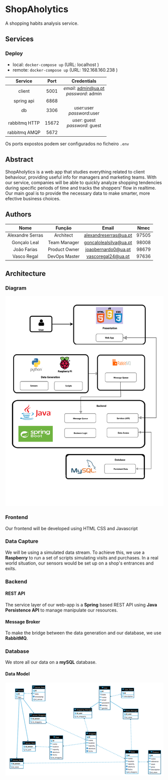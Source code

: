 # ShopAholytics
A shopping habits analysis service.


## Services

### Deploy

  - local: ```docker-compose up``` (URL: localhost )
  - remote: ```docker-compose up``` (URL: 192.168.160.238 )

| Service | Port | Credentials |
| :---: | :---: | :---: |
| client | 5001 | *email*: admin@ua.pt<br /> *password*: admin |
| spring api | 6868 | |
| db | 3306 | *user*:user<br /> *password*:user |
| rabbitmq HTTP | 15672 | *user*: guest<br /> *password*: guest |
| rabbitmq AMQP | 5672 | | 

Os ports expostos podem ser configurados no ficheiro ```.env```


## Abstract

ShopAholytics is a web app that studies everything related to client behaviour, providing useful info for managers and marketing teams. With our service, companies will be able to quickly analyze shopping tendencies during specific periods of time and tracks the shoppers' flow in realtime. Our main goal is to provide the necessary data to make smarter, more efective business choices.


## Authors

| Nome | Função | Email | Nmec |
| :---: | :---: | :---: | :---: |
| Alexandre Serras | Architect | alexandreserras@ua.pt | 97505 |
| Gonçalo Leal | Team Manager | goncalolealsilva@ua.pt | 98008 |
| João Farias | Product Owner | joaobernardo0@ua.pt | 98679 |
| Vasco Regal | DevOps Master | vascoregal24@ua.pt | 97636 |


## Architecture

### Diagram

![architecture](Schemas/architecture.png)

### Frontend

Our frontend will be developed using HTML CSS and Javascript

### Data Capture

We will be using a simulated data stream. To achieve this, we use a **Raspberry** to run a set of scripts simulating visits and purchases.
In a real world situation, our sensors would be set up on a shop's entrances and exits.

### Backend

#### REST API

The service layer of our web-app is a **Spring** based REST API using **Java Persistence API** to manage manipulate our resources.

#### Message Broker

To make the bridge between the data generation and our database, we use **RabbitMQ**.

### Database

We store all our data on a **mySQL** database.

#### Data Model

![databaseDiagram](Schemas/database.png)




